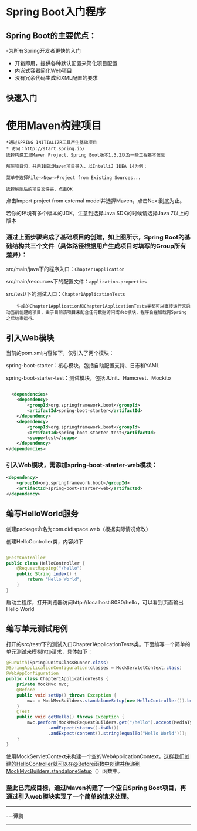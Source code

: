 # Spring Boot入门程序


## Spring Boot的主要优点：

-为所有Spring开发者更快的入门
  - 开箱即用，提供各种默认配置来简化项目配置
  - 内嵌式容器简化Web项目
  - 没有冗余代码生成和XML配置的要求
## 快速入门
# 使用Maven构建项目

    *通过SPRING INITIALIZR工具产生基础项目
    * 访问：http://start.spring.io/
    选择构建工具Maven Project、Spring Boot版本1.3.2以及一些工程基本信息
    
    解压项目包，并用IDE以Maven项目导入，以IntelliJ IDEA 14为例：
    
    菜单中选择File–>New–>Project from Existing Sources...
    
    选择解压后的项目文件夹，点击OK
   
   点击Import project from external model并选择Maven，点击Next到底为止。
   
   若你的环境有多个版本的JDK，注意到选择Java SDK的时候请选择Java 7以上的版本
        
### 通过上面步骤完成了基础项目的创建，如上图所示，Spring Boot的基础结构共三个文件（具体路径根据用户生成项目时填写的Group所有差异）：
src/main/java下的程序入口：`Chapter1Application`

src/main/resources下的配置文件：`application.properties`

src/test/下的测试入口：`Chapter1ApplicationTests`
        
        生成的Chapter1Application和Chapter1ApplicationTests类都可以直接运行来启动当前创建的项目，由于目前该项目未配合任何数据访问或Web模块，程序会在加载完Spring之后结束运行。
        
        
## 引入Web模块
当前的pom.xml内容如下，仅引入了两个模块：

spring-boot-starter：核心模块，包括自动配置支持、日志和YAML

spring-boot-starter-test：测试模块，包括JUnit、Hamcrest、Mockito


```xml

  <dependencies>
    <dependency>
        <groupId>org.springframework.boot</groupId>
        <artifactId>spring-boot-starter</artifactId>
	</dependency>
	<dependency>
		<groupId>org.springframework.boot</groupId>
		<artifactId>spring-boot-starter-test</artifactId>
		<scope>test</scope>
	</dependency>
</dependencies>
```
### 引入Web模块，需添加spring-boot-starter-web模块：
```xml
<dependency>
    <groupId>org.springframework.boot</groupId>
	<artifactId>spring-boot-starter-web</artifactId>
</dependency>
```
## 编写HelloWorld服务
创建package命名为com.didispace.web（根据实际情况修改）

创建HelloController类，内容如下
```java

@RestController
public class HelloController {
    @RequestMapping("/hello")
    public String index() {
        return "Hello World";
    }
}

```
启动主程序，打开浏览器访问http://localhost:8080/hello，可以看到页面输出Hello World
## 编写单元测试用例
打开的src/test/下的测试入口Chapter1ApplicationTests类。下面编写一个简单的单元测试来模拟http请求，具体如下：
```java
@RunWith(SpringJUnit4ClassRunner.class)
@SpringApplicationConfiguration(classes = MockServletContext.class)
@WebAppConfiguration
public class Chapter1ApplicationTests {
    private MockMvc mvc;
	@Before
	public void setUp() throws Exception {
		mvc = MockMvcBuilders.standaloneSetup(new HelloController()).build();
	}
	@Test
	public void getHello() throws Exception {
		mvc.perform(MockMvcRequestBuilders.get("/hello").accept(MediaType.APPLICATION_JSON))
				.andExpect(status().isOk())
				.andExpect(content().string(equalTo("Hello World")));
	}
}

```


使用MockServletContext来构建一个空的WebApplicationContext，这样我们创建的HelloController就可以在@Before函数中创建并传递到MockMvcBuilders.standaloneSetup（）函数中。

### 至此已完成目标，通过Maven构建了一个空白Spring Boot项目，再通过引入web模块实现了一个简单的请求处理。



----------
---谭鹏


----------


    
